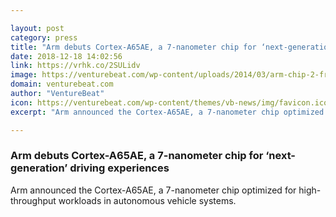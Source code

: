 ```yaml
---

layout: post
category: press
title: "Arm debuts Cortex-A65AE, a 7-nanometer chip for ‘next-generation’ driving experiences"
date: 2018-12-18 14:02:56
link: https://vrhk.co/2SULidv
image: https://venturebeat.com/wp-content/uploads/2014/03/arm-chip-2-fred-flickr.jpg?fit=1024%2C684&strip=all
domain: venturebeat.com
author: "VentureBeat"
icon: https://venturebeat.com/wp-content/themes/vb-news/img/favicon.ico
excerpt: "Arm announced the Cortex-A65AE, a 7-nanometer chip optimized for high-throughput workloads in autonomous vehicle systems."

---
```


### Arm debuts Cortex-A65AE, a 7-nanometer chip for ‘next-generation’ driving experiences

Arm announced the Cortex-A65AE, a 7-nanometer chip optimized for high-throughput workloads in autonomous vehicle systems.